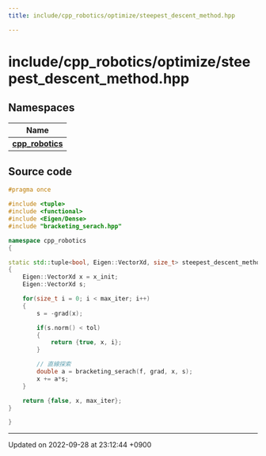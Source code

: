 ```yaml
---
title: include/cpp_robotics/optimize/steepest_descent_method.hpp

---
```


# include/cpp_robotics/optimize/steepest_descent_method.hpp



## Namespaces

| Name           |
| -------------- |
| **[cpp_robotics](/cpp_robotics/doxybook/Namespaces/namespacecpp__robotics/)**  |




## Source code

```cpp
#pragma once

#include <tuple>
#include <functional>
#include <Eigen/Dense>
#include "bracketing_serach.hpp"

namespace cpp_robotics
{

static std::tuple<bool, Eigen::VectorXd, size_t> steepest_descent_method(std::function<double(const Eigen::VectorXd &)> f, std::function<Eigen::VectorXd(const Eigen::VectorXd &)> grad, Eigen::VectorXd x_init, const double tol = 1e-6, const size_t max_iter = 1000)
{
    Eigen::VectorXd x = x_init;
    Eigen::VectorXd s;

    for(size_t i = 0; i < max_iter; i++)
    {
        s = -grad(x);

        if(s.norm() < tol)
        {
            return {true, x, i};
        }

        // 直線探索
        double a = bracketing_serach(f, grad, x, s);
        x += a*s;
    }

    return {false, x, max_iter};
}

}
```


-------------------------------

Updated on 2022-09-28 at 23:12:44 +0900
